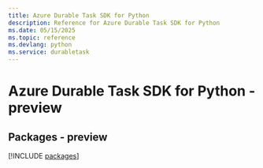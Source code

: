 ```yaml
---
title: Azure Durable Task SDK for Python
description: Reference for Azure Durable Task SDK for Python
ms.date: 05/15/2025
ms.topic: reference
ms.devlang: python
ms.service: durabletask
---
```

# Azure Durable Task SDK for Python - preview
## Packages - preview
[!INCLUDE [packages](durable-task-index.md)]